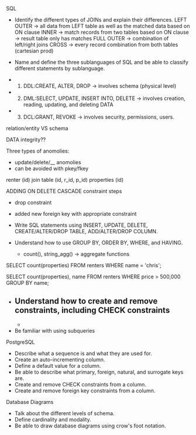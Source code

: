 SQL
- Identify the different types of JOINs and explain their differences.
  LEFT OUTER -> all data from LEFT table as well as the matched data based on ON clause
  INNER -> match records from two tables based on ON clause -> result table only has matches
  FULL OUTER -> combination of left/right joins
  CROSS -> every record combination from both tables (cartesian prod)


- Name and define the three sublanguages of SQL and be able to classify different statements by sublanguage.
- 1. DDL:CREATE, ALTER, DROP -> involves schema (physical level)
- 2. DML:SELECT, UPDATE, INSERT INTO, DELETE -> involves creation, reading, updating, and deleting DATA
- 3. DCL:GRANT, REVOKE -> involves security, permissions, users.


relation/entity VS schema

DATA integrity??

Three types of anomolies:
  - update/delete/__ anomolies
  - can be avoided with pkey/fkey

renter (id)
join table (id, r_id, p_id)
properties (id)

ADDING ON DELETE CASCADE constraint steps
  - drop constraint
  - added new foreign key with appropriate constraint

- Write SQL statements using INSERT, UPDATE, DELETE, CREATE/ALTER/DROP TABLE, ADD/ALTER/DROP COLUMN.

- Understand how to use GROUP BY, ORDER BY, WHERE, and HAVING.
  - count(), string_agg() -> aggregate functions

SELECT count(properties) FROM renters WHERE name = 'chris';

SELECT count(properties), name FROM renters WHERE price > 500,000 GROUP BY name;

- Understand how to create and remove constraints, including CHECK constraints
  - 
  -
- Be familiar with using subqueries







PostgreSQL
- Describe what a sequence is and what they are used for.
- Create an auto-incrementing column.
- Define a default value for a column.
- Be able to describe what primary, foreign, natural, and surrogate keys are.
- Create and remove CHECK constraints from a column.
- Create and remove foreign key constraints from a column.

Database Diagrams
- Talk about the different levels of schema.
- Define cardinality and modality.
- Be able to draw database diagrams using crow's foot notation.

